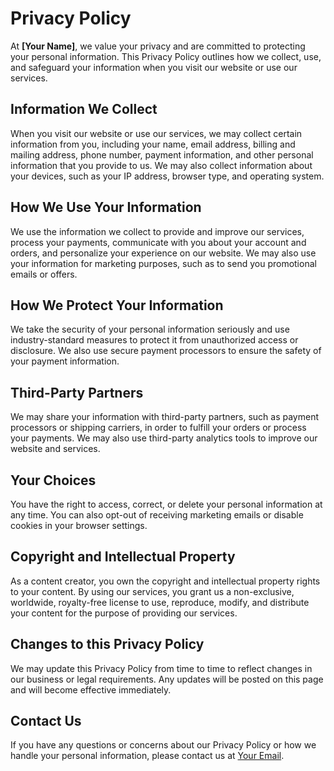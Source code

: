 # Privacy Policy

At **[Your Name]**, we value your privacy and are committed to protecting your personal information. This Privacy Policy outlines how we collect, use, and safeguard your information when you visit our website or use our services.

## Information We Collect

When you visit our website or use our services, we may collect certain information from you, including your name, email address, billing and mailing address, phone number, payment information, and other personal information that you provide to us. We may also collect information about your devices, such as your IP address, browser type, and operating system.

## How We Use Your Information

We use the information we collect to provide and improve our services, process your payments, communicate with you about your account and orders, and personalize your experience on our website. We may also use your information for marketing purposes, such as to send you promotional emails or offers.

## How We Protect Your Information

We take the security of your personal information seriously and use industry-standard measures to protect it from unauthorized access or disclosure. We also use secure payment processors to ensure the safety of your payment information.

## Third-Party Partners

We may share your information with third-party partners, such as payment processors or shipping carriers, in order to fulfill your orders or process your payments. We may also use third-party analytics tools to improve our website and services.

## Your Choices

You have the right to access, correct, or delete your personal information at any time. You can also opt-out of receiving marketing emails or disable cookies in your browser settings.

## Copyright and Intellectual Property

As a content creator, you own the copyright and intellectual property rights to your content. By using our services, you grant us a non-exclusive, worldwide, royalty-free license to use, reproduce, modify, and distribute your content for the purpose of providing our services.

## Changes to this Privacy Policy

We may update this Privacy Policy from time to time to reflect changes in our business or legal requirements. Any updates will be posted on this page and will become effective immediately.

## Contact Us

If you have any questions or concerns about our Privacy Policy or how we handle your personal information, please contact us at [Your Email](mailto:email@example.com).